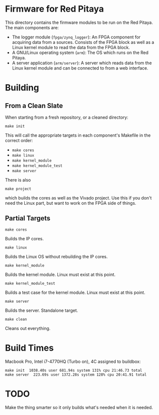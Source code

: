 Firmware for Red Pitaya
=======================

This directory contains the firmware modules to be run on the Red Pitaya.
The main components are:

- The logger module (`fpga/zynq_logger`): An FPGA component for acquiring data 
from a sources. Consists of the FPGA block as well as a Linux kernel module to
read the data from the FPGA block.
- A GNU/Linux operating system (`arm`): The OS which runs on the Red Pitaya.
- A server application (`arm/server`): A server which reads data from the
Linux kernel module and can be connected to from a web interface.

Building
========

## From a Clean Slate
When starting from a fresh repository, or a cleaned directory:

```
make init
```

This will call the appropriate targets in each component's Makefile
in the correct order:

- `make cores`
- `make linux`
- `make kernel_module`
- `make kernel_module_test`
- `make server`

There is also

```
make project
```

which builds the cores as well as the Vivado project. Use this if you don't need 
the Linux part, but want to work on the FPGA side of things.


## Partial Targets


```
make cores
```

Builds the IP cores.


```
make linux
```

Builds the Linux OS without rebuilding the IP cores.


```
make kernel_module
```

Builds the kernel module. Linux must exist at this point.


```
make kernel_module_test
```

Builds a test case for the kernel module. Linux must exist at this point.

```
make server
```

Builds the server. Standalone target.


```
make clean
```

Cleans out everything.


Build Times
===========

Macbook Pro, Intel i7-4770HQ (Turbo on), 4C assigned to buildbox:

```
make init  1038.40s user 681.94s system 131% cpu 21:46.73 total
make server  223.69s user 1372.28s system 128% cpu 20:41.91 total
```


TODO
====

Make the thing smarter so it only builds what's needed when it is needed.
